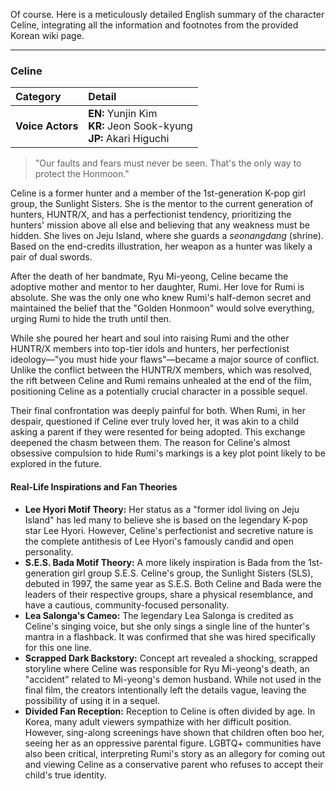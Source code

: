 Of course. Here is a meticulously detailed English summary of the character Celine, integrating all the information and footnotes from the provided Korean wiki page.

---

### **Celine**

| Category         | Detail                                                                     |
| :--------------- | :------------------------------------------------------------------------- |
| **Voice Actors** | **EN:** Yunjin Kim <br> **KR:** Jeon Sook-kyung <br> **JP:** Akari Higuchi |

> "Our faults and fears must never be seen. That's the only way to protect the Honmoon."

Celine is a former hunter and a member of the 1st-generation K-pop girl group, the Sunlight Sisters. She is the mentor to the current generation of hunters, HUNTR/X, and has a perfectionist tendency, prioritizing the hunters' mission above all else and believing that any weakness must be hidden. She lives on Jeju Island, where she guards a _seonangdang_ (shrine). Based on the end-credits illustration, her weapon as a hunter was likely a pair of dual swords.

After the death of her bandmate, Ryu Mi-yeong, Celine became the adoptive mother and mentor to her daughter, Rumi. Her love for Rumi is absolute. She was the only one who knew Rumi's half-demon secret and maintained the belief that the "Golden Honmoon" would solve everything, urging Rumi to hide the truth until then.

While she poured her heart and soul into raising Rumi and the other HUNTR/X members into top-tier idols and hunters, her perfectionist ideology—"you must hide your flaws"—became a major source of conflict. Unlike the conflict between the HUNTR/X members, which was resolved, the rift between Celine and Rumi remains unhealed at the end of the film, positioning Celine as a potentially crucial character in a possible sequel.

Their final confrontation was deeply painful for both. When Rumi, in her despair, questioned if Celine ever truly loved her, it was akin to a child asking a parent if they were resented for being adopted. This exchange deepened the chasm between them. The reason for Celine's almost obsessive compulsion to hide Rumi's markings is a key plot point likely to be explored in the future.

#### **Real-Life Inspirations and Fan Theories**

- **Lee Hyori Motif Theory:** Her status as a "former idol living on Jeju Island" has led many to believe she is based on the legendary K-pop star Lee Hyori. However, Celine's perfectionist and secretive nature is the complete antithesis of Lee Hyori's famously candid and open personality.
- **S.E.S. Bada Motif Theory:** A more likely inspiration is Bada from the 1st-generation girl group S.E.S. Celine's group, the Sunlight Sisters (SLS), debuted in 1997, the same year as S.E.S. Both Celine and Bada were the leaders of their respective groups, share a physical resemblance, and have a cautious, community-focused personality.
- **Lea Salonga's Cameo:** The legendary Lea Salonga is credited as Celine's singing voice, but she only sings a single line of the hunter's mantra in a flashback. It was confirmed that she was hired specifically for this one line.
- **Scrapped Dark Backstory:** Concept art revealed a shocking, scrapped storyline where Celine was responsible for Ryu Mi-yeong's death, an "accident" related to Mi-yeong's demon husband. While not used in the final film, the creators intentionally left the details vague, leaving the possibility of using it in a sequel.
- **Divided Fan Reception:** Reception to Celine is often divided by age. In Korea, many adult viewers sympathize with her difficult position. However, sing-along screenings have shown that children often boo her, seeing her as an oppressive parental figure. LGBTQ+ communities have also been critical, interpreting Rumi's story as an allegory for coming out and viewing Celine as a conservative parent who refuses to accept their child's true identity.
